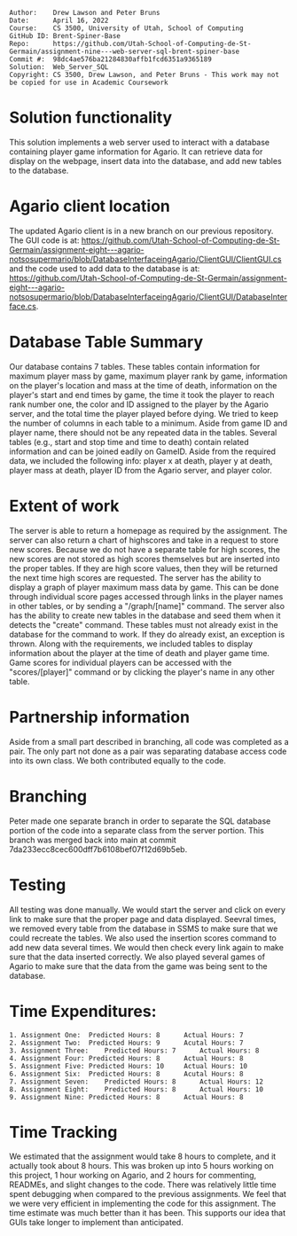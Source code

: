 ```
Author:    Drew Lawson and Peter Bruns
Date:      April 16, 2022
Course:    CS 3500, University of Utah, School of Computing
GitHub ID: Brent-Spiner-Base
Repo:      https://github.com/Utah-School-of-Computing-de-St-Germain/assignment-nine---web-server-sql-brent-spiner-base
Commit #:  98dc4ae576ba21284830affb1fcd6351a9365189
Solution:  Web_Server_SQL
Copyright: CS 3500, Drew Lawson, and Peter Bruns - This work may not be copied for use in Academic Coursework
```

# Solution functionality
This solution implements a web server used to interact with a database containing player game information for Agario. It can retrieve data for display on the webpage, insert data into the database, and add new tables to the database.

# Agario client location
The updated Agario client is in a new branch on our previous repository. The GUI code is at: https://github.com/Utah-School-of-Computing-de-St-Germain/assignment-eight---agario-notsosupermario/blob/DatabaseInterfaceingAgario/ClientGUI/ClientGUI.cs and the code used to add data to the database is at: https://github.com/Utah-School-of-Computing-de-St-Germain/assignment-eight---agario-notsosupermario/blob/DatabaseInterfaceingAgario/ClientGUI/DatabaseInterface.cs.

# Database Table Summary
Our database contains 7 tables. These tables contain information for maximum player mass by game, maximum player rank by game, information on the player's location and mass at the time of death, information on the player's start and end times by game, the time it took the player to reach rank number one, the color and ID assigned to the player by the Agario server, and the total time the player played before dying. We tried to keep the number of columns in each table to a minimum. Aside from game ID and player name, there should not be any repeated data in the tables. Several tables (e.g., start and stop time and time to death) contain related information and can be joined eadily on GameID. Aside from the required data, we included the following info: player x at death, player y at death, player mass at death, player ID from the Agario server, and player color.


# Extent of work
The server is able to return a homepage as required by the assignment. The server can also return a chart of highscores and take in a request to store new scores. Because we do not have a separate table for high scores, the new scores are not stored as high scores themselves but are inserted into the proper tables. If they are high score values, then they will be returned the next time high scores are requested. The server has the ability to display a graph of player maximum mass data by game. This can be done through individual score pages accessed through links in the player names in other tables, or by sending a "/graph/[name]" command. The server also has the ability to create new tables in the database and seed them when it detects the "create" command. These tables must not already exist in the database for the command to work. If they do already exist, an exception is thrown. Along with the requirements, we included tables to display information about the player at the time of death and player game time. Game scores for individual players can be accessed with the "scores/[player]" command or by clicking the player's name in any other table.


# Partnership information
Aside from a small part described in branching, all code was completed as a pair. The only part not done as a pair was separating database access code into its own class. We both contributed equally to the code.


# Branching
Peter made one separate branch in order to separate the SQL database portion of the code into a separate class from the server portion. This branch was merged back into main at commit 7da233ecc8cec600dff7b6108bef07f12d69b5eb.

# Testing
All testing was done manually. We would start the server and click on every link to make sure that the proper page and data displayed. Seevral times, we removed every table from the database in SSMS to make sure that we could recreate the tables. We also used the insertion scores command to add new data several times. We would then check every link again to make sure that the data inserted correctly. We also played several games of Agario to make sure that the data from the game was being sent to the database.

# Time Expenditures:

	1. Assignment One:	Predicted Hours: 8		Actual Hours: 7
	2. Assignment Two:	Predicted Hours: 9		Acutal Hours: 7
	3. Assignment Three:	Predicted Hours: 7		Actual Hours: 8
	4. Assignment Four:	Predicted Hours: 8		Actual Hours: 8
	5. Assignment Five:	Predicted Hours: 10		Actual Hours: 10
	6. Assignment Six:	Predicted Hours: 8		Acutal Hours: 8
	7. Assignment Seven:	Predicted Hours: 8		Actual Hours: 12
	8. Assignment Eight:	Predicted Hours: 8		Actual Hours: 10
	9. Assignment Nine:	Predicted Hours: 8		Actual Hours: 8

# Time Tracking
We estimated that the assignment would take 8 hours to complete, and it actually took about 8 hours. This was broken up into 5 hours working on this project, 1 hour working on Agario, and 2 hours for commenting, READMEs, and slight changes to the code. There was relatively little time spent debugging when compared to the previous assignments. We feel that we were very efficient in implementing the code for this assignment. The time estimate was much better than it has been. This supports our idea that GUIs take longer to implement than anticipated.